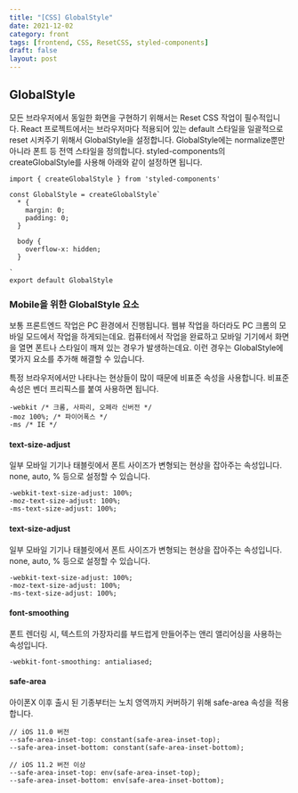 ```yaml
---
title: "[CSS] GlobalStyle"
date: 2021-12-02
category: front
tags: [frontend, CSS, ResetCSS, styled-components]
draft: false
layout: post
---
```



## GlobalStyle 

모든 브라우저에서 동일한 화면을 구현하기 위해서는 Reset CSS 작업이 필수적입니다. React 프로젝트에서는 브라우저마다 적용되어 있는 default 스타일을 일괄적으로 reset 시켜주기 위해서 GlobalStyle을 설정합니다. GlobalStyle에는 normalize뿐만 아니라 폰트 등 전역 스타일을 정의합니다. styled-components의 createGlobalStyle를 사용해 아래와 같이 설정하면 됩니다. 


```
import { createGlobalStyle } from 'styled-components'

const GlobalStyle = createGlobalStyle`
  * {
    margin: 0;
    padding: 0;  
  }

  body {
    overflow-x: hidden;
  }

`
export default GlobalStyle

```

### Mobile을 위한 GlobalStyle 요소

보통 프론트엔드 작업은 PC 환경에서 진행됩니다. 웹뷰 작업을 하더라도 PC 크롬의 모바일 모드에서 작업을 하게되는데요. 컴퓨터에서 작업을 완료하고 모바일 기기에서 화면을 열면 폰트나 스타일이 깨져 있는 경우가 발생하는데요. 이런 경우는 GlobalStyle에 몇가지 요소를 추가해 해결할 수 있습니다. 

특정 브라우저에서만 나타나는 현상들이 많이 때문에 비표준 속성을 사용합니다. 비표준 속성은 벤더 프리픽스를 붙여 사용하면 됩니다. 

```
-webkit /* 크롬, 사파리, 오페라 신버전 */
-moz 100%; /* 파이어폭스 */
-ms /* IE */
```

#### text-size-adjust

일부 모바일 기기나 태블릿에서 폰트 사이즈가 변형되는 현상을 잡아주는 속성입니다. 
none, auto, % 등으로 설정할 수 있습니다.

```
-webkit-text-size-adjust: 100%; 
-moz-text-size-adjust: 100%; 
-ms-text-size-adjust: 100%; 
```

#### text-size-adjust

일부 모바일 기기나 태블릿에서 폰트 사이즈가 변형되는 현상을 잡아주는 속성입니다. 
none, auto, % 등으로 설정할 수 있습니다.

```
-webkit-text-size-adjust: 100%; 
-moz-text-size-adjust: 100%; 
-ms-text-size-adjust: 100%; 
```


#### font-smoothing

폰트 렌더링 시, 텍스트의 가장자리를 부드럽게 만들어주는 앤리 앨리어싱을 사용하는 속성입니다.

```
-webkit-font-smoothing: antialiased;
```
 
#### safe-area

아이폰X 이후 출시 된 기종부터는 노치 영역까지 커버하기 위해 safe-area 속성을 적용합니다.

```
// iOS 11.0 버전
--safe-area-inset-top: constant(safe-area-inset-top);
--safe-area-inset-bottom: constant(safe-area-inset-bottom);

// iOS 11.2 버전 이상
--safe-area-inset-top: env(safe-area-inset-top);
--safe-area-inset-bottom: env(safe-area-inset-bottom);
```